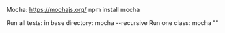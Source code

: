 
Mocha: https://mochajs.org/
npm install mocha

Run all tests:
    in base directory:
    mocha --recursive
Run one class:
    mocha ""
